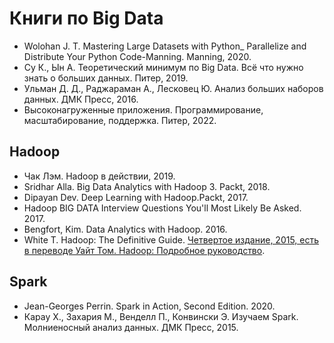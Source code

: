 # Книги по Big Data

- Wolohan J. T. Mastering Large Datasets with Python_ Parallelize and Distribute Your Python Code-Manning. Manning, 2020.
- Су К., Ын А. Теоретический минимум по Big Data. Всё что нужно знать о больших данных. Питер, 2019.
- Ульман Д. Д., Раджараман А., Лесковец Ю. Анализ больших наборов данных. ДМК Пресс, 2016.
- Высоконагруженные приложения. Программирование, масштабирование, поддержка. Питер, 2022.

## Hadoop

- Чак Лэм. Hadoop в действии, 2019.
- Sridhar Alla. Big Data Analytics with Hadoop 3. Packt, 2018.
- Dipayan Dev. Deep Learning with Hadoop.Packt, 2017.
- Hadoop BIG DATA Interview Questions You'll Most Likely Be Asked. 2017.
- Bengfort, Kim. Data Analytics with Hadoop. 2016.
- White T. Hadoop: The Definitive Guide. [Четвертое издание, 2015, есть в переводе Уайт Том. Hadoop: Подробное руководство](https://grut-computing.com/HadoopBook.pdf).

## Spark

- Jean-Georges Perrin. Spark in Action, Second Edition. 2020.
- Карау Х., Захария М., Венделл П., Конвински Э. Изучаем Spark. Молниеносный анализ данных. ДМК Пресс, 2015.